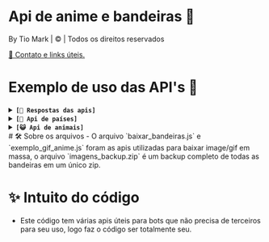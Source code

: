 #  Api de anime e bandeiras 🔬
By Tio Mark | © | Todos os direitos reservados 

[📱 Contato e links úteis.](https://linktr.ee/irisbot)

# Exemplo de uso das API's 🔎
<details>
  <summary><code><strong>[🔗 Respostas das apis]</strong></code></summary>

- [😘 Kiss/beijo](https://raw.githubusercontent.com/TioMarkZ/apis/main/kiss/urls.json)
- [💢 Pat/carinho](https://github.com/TioMarkZ/apis/raw/main/pat/urls.json)
- [💥 Slap/tapa](https://raw.githubusercontent.com/TioMarkZ/apis/main/slap/urls.json)
- [😝 Lick/linguada](https://raw.githubusercontent.com/TioMarkZ/apis/main/lick/urls.json)
- [🔫 Kill/Matar](https://raw.githubusercontent.com/TioMarkZ/apis/main/kill/urls.json)
- [🫂 Hug/Abraço](https://raw.githubusercontent.com/TioMarkZ/apis/main/hug/urls.json)
- [😉 Wink/Piscar](https://raw.githubusercontent.com/TioMarkZ/apis/main/wink/urls.json)
- [🧹 Bonk/Bater](https://raw.githubusercontent.com/TioMarkZ/apis/main/bonk/urls.json)
- [😼 Bully/Bullying](https://raw.githubusercontent.com/TioMarkZ/apis/main/bully/urls.json)
     
**❓ Como devo usar?**
- Caso queira gerar uma frase para utilizar veja o json de frases [clicando aqui](https://raw.githubusercontent.com/TioMarkZ/apis/main/frasesUrls.json)
- Se deseja utilizar uma api direta que gera automaticamente um link aleatório basta [clicar aqui](https://tiomarkz.github.io/apis/)
```
// você pode dar fetch da forma que desejar e pegar um link de forma random do "urls" exemplo:
fetch('https://raw.githubusercontent.com/TioMarkZ/apis/main/kiss/urls.json')
    .then(response => response.json())
    .then(data => {
        let urls = data.urls;
        let randomIndex = Math.floor(Math.random() * urls.length);
        let randomUrl = urls[randomIndex];
        console.log(randomUrl);
    })
    .catch(error => console.error('Erro:', error));
```
Para um segunfo exemplo de como ficaria mais ou menos em um bot de whatsapp:
![image](https://github.com/TioMarkZ/apis/assets/78027781/428a9fac-7e23-4a0c-8f50-bae389a2a9ca)

```
// codigo referente ao segundo exemplo que pode ser usada em bots de whatsapp:
let command = "kiss";
  fetch(`https://raw.githubusercontent.com/TioMarkZ/apis/main/${command}/urls.json`)
  .then(response => response.json())
  .then(async data => {
      let urls = data.urls;
      let randomIndex = Math.floor(Math.random() * urls.length);
      let randomUrl = urls[randomIndex];
      // Fetch frases
      fetch('https://raw.githubusercontent.com/TioMarkZ/apis/main/frasesUrls.json')
      .then(response => response.json())
      .then(async data => {
          let frases = data[command];
          let randomFraseIndex = Math.floor(Math.random() * frases.length);
          let marcas1 = `@${m.sender.split('@')[0]}`
          let marcas2 = `@${user2.split('@')[0]}`
          let frase = frases[randomFraseIndex].replace('#user1', marcas1).replace('#user2', marcas2);
  
          await conn.sendMessage(m.chat, {text: frase, mentions: [m.sender, user2]});
          m.reply(await createSticker(false, randomUrl, '', `${name2} ${command} ${name}`, 20))
      })
      .catch(error => console.error('Erro:', error));
  })
  .catch(error => console.error('Erro:', error));
```
Caso queira testar se está tudo ok com os retornos, basta **modificar** este código ✅
```
const urlList = [
  "https://raw.githubusercontent.com/TioMarkZ/apis/main/pat/pat01.gif",
  "https://raw.githubusercontent.com/TioMarkZ/apis/main/pat/pat02.gif",
  "https://raw.githubusercontent.com/TioMarkZ/apis/main/pat/pat03.gif",
  "https://raw.githubusercontent.com/TioMarkZ/apis/main/pat/pat04.gif",
  "https://raw.githubusercontent.com/TioMarkZ/apis/main/pat/pat05.gif"
];

async function testUrls() {
  for (const url of urlList) {
    try {
      const response = await fetch(url);
      if (response.status === 404) {
        console.log(`A URL ${url} retornou 404: Not Found`);
      } else {
        console.log(`A URL ${url} está OK`);
      }
    } catch (error) {
      console.error(`Erro ao acessar a URL ${url}: ${error.message}`);
    }
  }
}

testUrls();   
```

</details>
<details>
  <summary><code><strong>[🚩 Api de países]</strong></code></summary>
  
- Esta api serve para quem deseja criar comando relacionado a conhescimento de países. Basta dar fetch da mesma forma que as apis anteriores neste [link](https://raw.githubusercontent.com/TioMarkZ/apis/main/paises.json)
- Uma dica pessoal de uso para este comando é criar um quiz em que exibe a bandeira e o usuário deva digitar qual país é, bom uso.
</details>

<details>
  <summary><code><strong>[😺 Api de animais]</strong></code></summary>
  
- Esta api serve para quem deseja criar comando relacionado a conhescimento de animais. Basta dar fetch da mesma forma que as apis anteriores neste [link](https://raw.githubusercontent.com/TioMarkZ/apis/main/animais/Animais.json)
- Já possui + de 200 animais 🥳
- Caso tenha percebido que faltou animais importantes ou até mesmo espécies de animais, crie uma issue mostrando uma lista de animais como sugestão [clicando aqui](https://github.com/TioMarkZ/apis/issues/new/choose).
- Uma dica pessoal de uso para este comando é criar um quiz em que exibe a imagem do animal e o usuário deve digitar qual animal é, bom uso.
</details>
# 🛠 Sobre os arquivos
- O arquivo `baixar_bandeiras.js` e `exemplo_gif_anime.js` foram as apis utilizadas para baixar image/gif em massa, o arquivo `imagens_backup.zip` é um backup completo de todas as bandeiras em um único zip.

# ✨ Intuito do código
- Este código tem várias apis úteis para bots que não precisa de terceiros para seu uso, logo faz o código ser totalmente seu.
